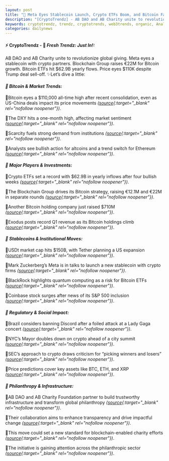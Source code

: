 ```yaml
---
layout: post
title: "🌅 Meta Eyes Stablecoin Launch, Crypto ETFs Boom, and Bitcoin Faces Pressure Amid US-China Developments"
description: "[CryptoTrendz] - AB DAO and AB Charity unite to revolutionize global giving. Meta eyes a stablecoin with crypto partners. Blockchain Group raises €22M for Bitcoin growth. Bitcoin ETFs hit $62.9B yearly flows. Price eyes $110K despite Trump deal sell-off."
keywords: cryptotrendz, trendz, cryptotrends, web3trends, organic, Analyst, Mining, Ethereum, Revenue, Crypto, quantum, Meta, Bitcoin, market
categories: dailynews
---
```


#### ⚡ CryptoTrendz - 📌 *Fresh Trendz: Just In!:*

AB DAO and AB Charity unite to revolutionize global giving. Meta eyes a stablecoin with crypto partners. Blockchain Group raises €22M for Bitcoin growth. Bitcoin ETFs hit $62.9B yearly flows. Price eyes $110K despite Trump deal sell-off. ✨Let’s dive a little:


#### *🔖 Bitcoin & Market Trends:*  

🔹Bitcoin eyes a $110,000 all-time high after recent consolidation, even as US-China deals impact its price movements *([source](https://s.avyag.com/fzyk){:target="_blank" rel="nofollow noopener"})*.  

🔹The DXY hits a one-month high, affecting market sentiment *([source](https://s.avyag.com/8tsh){:target="_blank" rel="nofollow noopener"})*.  

🔹Scarcity fuels strong demand from institutions *([source](https://s.avyag.com/xt9h){:target="_blank" rel="nofollow noopener"})*.  

🔹Analysts see bullish action for altcoins and a trend switch for Ethereum *([source](https://s.avyag.com/iczr){:target="_blank" rel="nofollow noopener"})*.  

#### *🔖 Major Players & Investments:*  

🔹Crypto ETFs set a record with $62.9B in yearly inflows after four bullish weeks *([source](https://s.avyag.com/epta){:target="_blank" rel="nofollow noopener"})*.  

🔹The Blockchain Group drives its Bitcoin strategy, raising €12.1M and €22M in separate rounds *([source](https://s.avyag.com/lm1a){:target="_blank" rel="nofollow noopener"})*.  

🔹Another Bitcoin holding company just raised $710M *([source](https://s.avyag.com/xsok){:target="_blank" rel="nofollow noopener"})*.  

🔹Exodus posts record Q1 revenue as its Bitcoin holdings climb *([source](https://s.avyag.com/fkqj){:target="_blank" rel="nofollow noopener"})*.  

#### *🔖 Stablecoins & Institutional Moves:*  

🔹USDt market cap hits $150B, with Tether planning a US expansion *([source](https://s.avyag.com/5jps){:target="_blank" rel="nofollow noopener"})*.  

🔹Mark Zuckerberg’s Meta is in talks to launch a new stablecoin with crypto firms *([source](https://s.avyag.com/awby){:target="_blank" rel="nofollow noopener"})*.  

🔹BlackRock highlights quantum computing as a risk for Bitcoin ETFs *([source](https://s.avyag.com/8gwc){:target="_blank" rel="nofollow noopener"})*.  

🔹Coinbase stock surges after news of its S&P 500 inclusion *([source](https://s.avyag.com/u0rw){:target="_blank" rel="nofollow noopener"})*.  

#### *🔖 Regulatory & Social Impact:*  

🔹Brazil considers banning Discord after a foiled attack at a Lady Gaga concert *([source](https://s.avyag.com/ki99){:target="_blank" rel="nofollow noopener"})*.  

🔹NYC’s Mayor doubles down on crypto ahead of a city summit *([source](https://s.avyag.com/mfbx){:target="_blank" rel="nofollow noopener"})*.  

🔹SEC’s approach to crypto draws criticism for “picking winners and losers” *([source](https://s.avyag.com/iz04){:target="_blank" rel="nofollow noopener"})*.  

🔹Price predictions cover key assets like BTC, ETH, and XRP *([source](https://s.avyag.com/8plx){:target="_blank" rel="nofollow noopener"})*.  

#### *🔖 Philanthropy & Infrastructure:*  

🔹AB DAO and AB Charity Foundation partner to build trustworthy infrastructure and transform global philanthropy *([source](https://s.avyag.com/ass3){:target="_blank" rel="nofollow noopener"})*.  

🔹Their collaboration aims to enhance transparency and drive impactful change *([source](https://s.avyag.com/ass3){:target="_blank" rel="nofollow noopener"})*.  

🔹This move could set a new standard for blockchain-enabled charity efforts *([source](https://s.avyag.com/ass3){:target="_blank" rel="nofollow noopener"})*.  

🔹The initiative is gaining attention across the philanthropic sector *([source](https://s.avyag.com/ass3){:target="_blank" rel="nofollow noopener"})*.